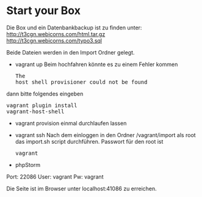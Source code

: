 # Start your Box
Die Box und ein Datenbankbackup ist zu finden unter:
http://t3cgn.webicorns.com/html.tar.gz 
http://t3cgn.webicorns.com/typo3.sql

Beide Dateien werden in den Import Ordner gelegt. 

- vagrant up 
Beim hochfahren könnte es zu einem Fehler kommen <pre>The host_shell provisioner could not be found</pre>

dann bitte folgendes eingeben <pre>vagrant plugin install vagrant-host-shell</pre>

- vagrant provision 
einmal durchlaufen lassen 

- vagrant ssh 
Nach dem einloggen in den Ordner /vagrant/import als root das import.sh script durchführen.
Passwort für den root ist <pre>vagrant</pre>

- phpStorm

Port: 22086
User: vagrant 
Pw: vagrant 

Die Seite ist im Browser unter localhost:41086 zu erreichen. 

